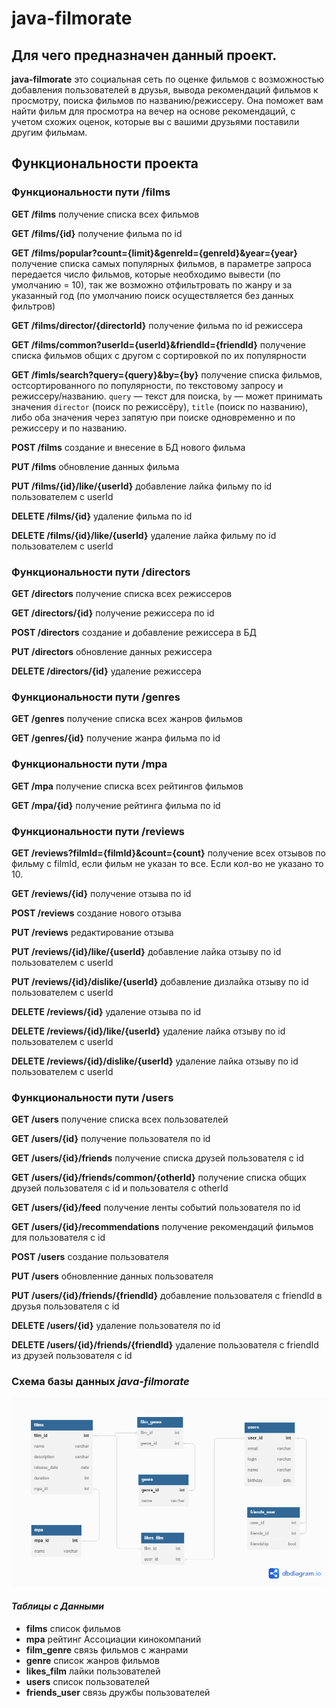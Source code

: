 # java-filmorate

## Для чего предназначен данный проект.

**java-filmorate** это социальная сеть по оценке фильмов с возможностью добавления пользователей в друзья, вывода рекомендаций фильмов к просмотру, поиска фильмов по названию/режиссеру. Она поможет вам найти фильм для просмотра на вечер на основе рекомендаций, с учетом схожих оценок, которые вы с вашими друзьями поставили другим фильмам.

## Функциональности проекта
### Функциональности пути /films
**GET /films** получение списка всех фильмов

**GET /films/{id}** получение фильма по id

**GET /films/popular?count={limit}&genreId={genreId}&year={year}** получение списка самых популярных фильмов, в параметре запроса передается число фильмов, которые необходимо вывести (по умолчанию = 10), так же возможно отфильтровать по жанру и за указанный год (по умолчанию поиск осуществляется без данных фильтров)

**GET /films/director/{directorId}** получение фильма по id режиссера

**GET /films/common?userId={userId}&friendId={friendId}** получение списка фильмов общих с другом с сортировкой по их популярности

**GET /fimls/search?query={query}&by={by}** получение списка фильмов, остсортированного по популярности, по текстовому запросу и режиссеру/названию. `query` — текст для поиска, `by` — может принимать значения `director` (поиск по режиссёру), `title` (поиск по названию), либо оба значения через запятую при поиске одновременно и по режиссеру и по названию.

**POST /films** создание и внесение в БД нового фильма

**PUT /films** обновление данных фильма

**PUT /films/{id}/like/{userId}** добавление лайка фильму по id пользователем с userId

**DELETE /films/{id}** удаление фильма по id

**DELETE /films/{id}/like/{userId}** удаление лайка фильму по id пользователем с userId

### Функциональности пути /directors
**GET /directors** получение списка всех режиссеров

**GET /directors/{id}** получение режиссера по id

**POST /directors** создание и добавление режиссера в БД

**PUT /directors** обновление данных режиссера

**DELETE /directors/{id}** удаление режиссера

### Функциональности пути /genres
**GET /genres** получение списка всех жанров фильмов

**GET /genres/{id}** получение жанра фильма по id

### Функциональности пути /mpa
**GET /mpa** получение списка всех рейтингов фильмов

**GET /mpa/{id}** получение рейтинга фильма по id

### Функциональности пути /reviews
**GET /reviews?filmId={filmId}&count={count}** получение всех отзывов по фильму с filmId, если фильм не указан то все. Если кол-во не указано то 10.

**GET /reviews/{id}** получение отзыва по id

**POST /reviews** создание нового отзыва

**PUT /reviews** редактирование отзыва

**PUT /reviews/{id}/like/{userId}** добавление лайка отзыву по id пользователем с userId

**PUT /reviews/{id}/dislike/{userId}** добавление дизлайка отзыву по id пользователем с userId

**DELETE /reviews/{id}** удаление отзыва по id

**DELETE /reviews/{id}/like/{userId}** удаление лайка отзыву по id пользователем с userId

**DELETE /reviews/{id}/dislike/{userId}** удаление лайка отзыву по id пользователем с userId

### Функциональности пути /users
**GET /users** получение списка всех пользователей

**GET /users/{id}** получение пользователя по id

**GET /users/{id}/friends** получение списка друзей пользователя с id

**GET /users/{id}/friends/common/{otherId}** получение списка общих друзей пользователя с id и пользователя с otherId

**GET /users/{id}/feed** получение ленты событий пользователя по id

**GET /users/{id}/recommendations** получение рекомендаций фильмов для пользователя с id

**POST /users** создание пользователя

**PUT /users** обновленние данных пользователя

**PUT /users/{id}/friends/{friendId}** добавление пользователя с friendId в друзья пользователя с id

**DELETE /users/{id}** удаление пользователя по id

**DELETE /users/{id}/friends/{friendId}** удаление пользователя с friendId из друзей пользователя с id

### Схема базы данных *java-filmorate*
![Схема Базы Данных](db_schema.png)
#### *Таблицы с Данными*
- **films** список фильмов
- **mpa** рейтинг Ассоциации кинокомпаний
- **film_genre** связь фильмов с жанрами
- **genre** список жанров фильмов
- **likes_film** лайки пользователей
- **users** список пользователей
- **friends_user** связь дружбы пользователей